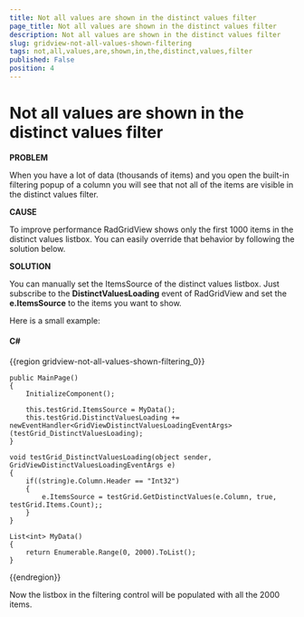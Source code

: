 ```yaml
---
title: Not all values are shown in the distinct values filter
page_title: Not all values are shown in the distinct values filter
description: Not all values are shown in the distinct values filter
slug: gridview-not-all-values-shown-filtering
tags: not,all,values,are,shown,in,the,distinct,values,filter
published: False
position: 4
---
```


# Not all values are shown in the distinct values filter

__PROBLEM__

When you have a lot of data (thousands of items) and you open the built-in filtering popup of a column you will see that not all of the items are visible in the distinct values filter.

__CAUSE__

To improve performance RadGridView shows only the first 1000 items in the distinct values listbox. You can easily override that behavior by following the solution below.

__SOLUTION__

You can manually set the ItemsSource of the distinct values listbox. Just subscribe to the __DistinctValuesLoading__ event of RadGridView and set the __e.ItemsSource__ to the items you want to show. 

Here is a small example:

#### __C#__

{{region gridview-not-all-values-shown-filtering_0}}

	public MainPage()
	{
	    InitializeComponent();
	
	    this.testGrid.ItemsSource = MyData();
	    this.testGrid.DistinctValuesLoading += newEventHandler<GridViewDistinctValuesLoadingEventArgs>(testGrid_DistinctValuesLoading);            
	}
	
	void testGrid_DistinctValuesLoading(object sender, GridViewDistinctValuesLoadingEventArgs e)
	{
	    if((string)e.Column.Header == "Int32")
	    {
	        e.ItemsSource = testGrid.GetDistinctValues(e.Column, true, testGrid.Items.Count);;
	    }
	}
	
	List<int> MyData()
	{
	    return Enumerable.Range(0, 2000).ToList();
	}
{{endregion}}

Now the listbox in the filtering control will be populated with all the 2000 items. 


